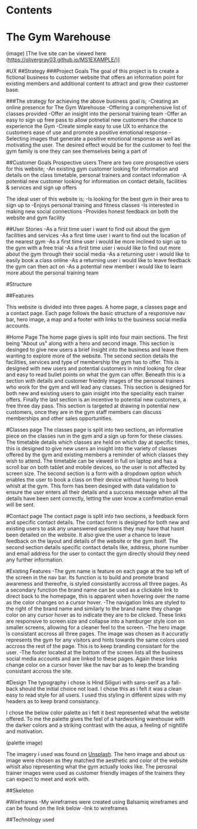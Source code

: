 
# Contents

# The Gym Warehouse
(image)
[The live site can be viewed here (https://olivergray03.github.io/MS1EXAMPLE/)]

#UX
##Strategy
###Project Goals
The goal of this project is to create a fictional business to customer website that offers an information point for existing members and additional content to attract and grow their customer base. 

###The strategy for achieving the above business goal is;
-Creating an online presence for The Gym Warehouse
-Offering a comprehensive list of classes provided
-Offer an insight into the personal training team
-Offer an easy to sign up free pass to allow potnetial new customers the chance to experience the Gym
-Create simple easy to use UX to enhance the customers ease of use and promote a positive emotional response
-Selecting images that generate a positive emotional response as well as motivating the user. The desired effect would be for the customer to feel the gym family is one they can see themselves being a part of

##Customer Goals
Prospective users 
There are two core prospective users for this website;
-An existing gym customer looking for information and details on the class timetable, personal trainers and contact information
-A potential new customer looking for information on contact details, facilities & services and sign up offers

The ideal user of this website is; 
-Is looking for the best gym in their area to sign up to 
-Enjoys personal training and fitness classes
-Is interested in making new social connections 
-Provides honest feedback on both the website and gym facility

##User Stories 
-As a first time user i want to find out about the gym facilities and services
-As a first time user i want to find out the location of the nearest gym 
-As a first time user i would be more inclined to sign up to the gym with a free trial 
-As a first time user i would like to find out more about the gym through their social media 
-As a returning user i would like to easily book a class online 
-As a returning user i would like to leave feedback the gym can then act on 
-As a potential new member i would like to learn more about the personal training team 

#Structure 

##Features

This website is divided into three pages. A home page, a classes page and a contact page. Each page follows the basic structure of a responsive nav bar, hero image, a map and a footer with links to the business social media accounts. 

#Home Page 
The home page gives is split into four main sections. The first being "About us" along with a hero and second image. This section is desinged to give new users a brief insight into the business and leave them wanting to explore more of the website. The second section details the facilities, services and type of membership the gym has to offer. This is designed with new users and potential customers in mind looking for clear and easy to read bullet points on what the gym can offer. Beneath this is a section with details and customer friednly images of the personal trainers who work for the gym and will lead any classes. This section is designed for both new and existing users to gain insight into the speciality each trainer offers. Finally the last section is an incentive to potential new customers, a free three day pass. This section is targeted at drawing in potential new customers, once they are in the gym staff members can discuss memberships and other sales opportunities. 

#Classes page 
The classes page is split into two sections, an informative piece on the classes run in the gym and a sign up form for these classes. The timetable details which classes are held on which day at specific times, this is designed to give new users an insight into the variety of classes offered by the gym and existing members a reminder of which classes they wish to attend. The timetable can be viewed in full on laptop and has a scroll bar on both tablet and mobile devices, so the user is not affected by screen size. The second section is a form with a dropdown option which enables the user to book a class on their device without having to book whislt at the gym. This form has been desinged with data validation to ensure the user enters all their details and a success message when all the details have been sent correctly, letting the user know a confirmation email will be sent.

#Contact page 
The contact page is split into two sections, a feedback form and specific contact details. The contact form is designed for both new and existing users to ask any unanswered questions they may have that hasnt been detailed on the website. It also give the user a chance to leave feedback on the layout and details of the website or the gym itself. The second section details specific contact details like, address, phone number and email address for the user to contact the gym directly should they need any further information. 

#Existing Features 
-The gym name is feature on each page at the top left of the screen in the nav bar. Its function is to build and promote brand awareness and thereofre, is styled consistantly accross all three pages. As a secondary function the brand name can be used as a clickable link to direct back to the homepage, this is apparent when hovering over the name as the color changes on a cursor hover. 
-The navigation links are styled to the right of the brand name and similarly to the brand name they change color on any cursor hover as to indicate they are to be clicked. These links are responsive to screen size and collapse into a hamburger style icon on smaller screens, allowing for a cleaner feel to the screen. 
-The hero image is consistant accross all three pages. The image was chosen as it accuratly represents the gym for any visitors and hints towards the same colors used accross the rest of the page. This is to keep branding consistant for the user. 
-The footer located at the bottom of the screen lists all the business social media accounts and are linked to these pages. Again these links change color on a cursor hover like the nav bar as to keep the branding consistant accross the site. 

#Design 
The typography i chose is Hind Siliguri with sans-serif as a fall-back should the initial choice not load. I chose this as i felt it was a clean easy to read style for all users. I used this styling in different sizes with my headers as to keep brand consistancy. 

I chose the below color palette as i felt it best represented what the website offered. To me the palette gives the feel of a hardworking warehouse with the darker colors and a striking contrast with the aqua, a feeling of nightlife and motivation. 

(palette image)

The imagery i used was found on [Unsplash](https://www.example.com). The hero image and about us image were chosen as they matched the aesthetic and color of the website whislt also representing what the gym actually looks like. The perosnal trainer images were used as customer friendly images of the trainers they can expect to meet and work with. 

##Skeleton

#Wireframes
-My wireframes were created using Balsamiq wireframes and can be found on the link below 
-link to wireframes

##Technology used

